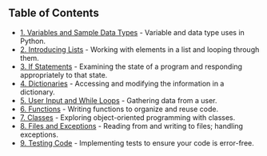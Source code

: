## Table of Contents 

- [1. Variables and Sample Data Types](/1_variables_and_simple_data_types) - Variable and data type uses in Python.
- [2. Introducing Lists](/2_introducing_lists) - Working with elements in a list and looping through them.
- [3. If Statements](/3_if_statements) - Examining the state of a program and responding appropriately to that state.
- [4. Dictionaries](/4_dictionaries) - Accessing and modifying the information in a dictionary.
- [5. User Input and While Loops](/5_user_input_and_while_loops) - Gathering data from a user.
- [6. Functions](/6_functions) - Writing functions to organize and reuse code.
- [7. Classes](/7_classes) - Exploring object-oriented programming with classes.
- [8. Files and Exceptions](/8_files_and_exceptions) - Reading from and writing to files; handling exceptions.
- [9. Testing Code](/9_testing_code) - Implementing tests to ensure your code is error-free.